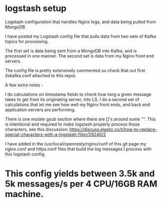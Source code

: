 # logstash setup
Logstash configuration that handles Nginx logs, and data being pulled from MongoDB

I have posted my Logstash config file that pulls data from two sets of Kafka topics for processing.  

The first set is data being sent from a MongoDB into Kafka, and is processed in one manner.
The second set is data from my Nginx front end servers.

The config file is pretty extensively commented so check that out first (lskafka.conf attached to this repo).

A few extra notes -

I do calculations on timestamp fields to check how long a given message takes to get from its originating server, into LS.
I do a second set of calculations that let me see how well my Nginx front ends, and back end application servers are performing.

There is one mutate gsub section where there are []'s around some "\".  This is intentional and required to make logstash properly process those characters, see this discussion:  https://discuss.elastic.co/t/how-to-replace-special-characters-with-a-logstash-filter/28240/2

I have added in the /usr/local/openresty/nginx/conf of this git page my nginx.conf and https.conf files that build the log messages I process with this logstash config.

# This config yields between 3.5k and 5k messages/s per 4 CPU/16GB RAM machine.
